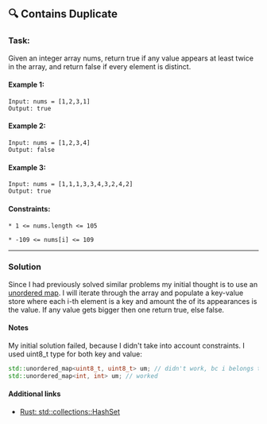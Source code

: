 ## :mag: Contains Duplicate

### Task:

Given an integer array nums, return true if any value appears at least twice in the array, and return false if every element is distinct.

#### Example 1:

```
Input: nums = [1,2,3,1]
Output: true
```

#### Example 2:

```
Input: nums = [1,2,3,4]
Output: false
```

#### Example 3:

```
Input: nums = [1,1,1,3,3,4,3,2,4,2]
Output: true
```

#### Constraints:

`* 1 <= nums.length <= 105`

`* -109 <= nums[i] <= 109`

---

### Solution

Since I had previously solved similar problems my initial thought is to use an [unordered map](https://www.geeksforgeeks.org/unordered_map-in-cpp-stl/). I will iterate through the array and populate a key-value store where each i-th element is a key and amount the of its appearances is the value. If any value gets bigger then one return true, else false.

#### Notes

My initial solution failed, because I didn't take into account constraints. I used uint8_t type for both key and value:

```c++
std::unordered_map<uint8_t, uint8_t> um; // didn't work, bc i belongs to {-9e10, 9e10}
std::unordered_map<int, int> um; // worked
```

#### Additional links

- [Rust: std::collections::HashSet](https://doc.rust-lang.org/std/collections/struct.HashSet.html)

